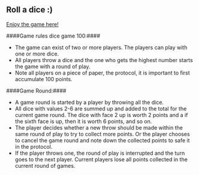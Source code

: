 Roll a dice :)
------------------------

[Enjoy the game here!](games-view/dice/init)

####Game rules dice game 100:####

* The game can exist of two or more players. The players can play with one or more dice.
* All players throw a dice and the one who gets the highest number starts the game with a round of play.
* Note all players on a piece of paper, the protocol, it is important to first accumulate 100 points.

####Game Round:####

* A game round is started by a player by throwing all the dice.
* All dice with values 2-6 are summed up and added to the total for the current game round. The dice with face 2 up is worth 2 points and a if the sixth face is up, then it is worth 6 points, and so on.
* The player decides whether a new throw should be made within the same round of play to try to collect more points. Or the player chooses to cancel the game round and note down the collected points to safe it in the protocol.
* If the player throws one, the round of play is interrupted and the turn goes to the next player. Current players lose all points collected in the current round of games.
